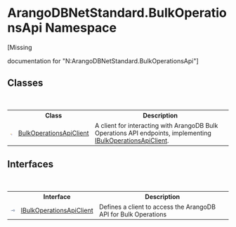 # ArangoDBNetStandard.BulkOperationsApi Namespace
 

\[Missing <summary> documentation for "N:ArangoDBNetStandard.BulkOperationsApi"\]


## Classes
&nbsp;<table><tr><th></th><th>Class</th><th>Description</th></tr><tr><td>![Public class](media/pubclass.gif "Public class")</td><td><a href="24c7579c-3368-eaf7-62c6-488b43f1ec43">BulkOperationsApiClient</a></td><td>
A client for interacting with ArangoDB Bulk Operations API endpoints, implementing <a href="d00294fc-c4e9-4d65-8b49-9e913e950def">IBulkOperationsApiClient</a>.</td></tr></table>

## Interfaces
&nbsp;<table><tr><th></th><th>Interface</th><th>Description</th></tr><tr><td>![Public interface](media/pubinterface.gif "Public interface")</td><td><a href="d00294fc-c4e9-4d65-8b49-9e913e950def">IBulkOperationsApiClient</a></td><td>
Defines a client to access the ArangoDB API for Bulk Operations</td></tr></table>&nbsp;
